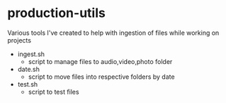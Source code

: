 # production-utils
Various tools I've created to help with ingestion of files while working on projects

* ingest.sh 
    * script to manage files to audio,video,photo folder
* date.sh
    * script to move files into respective folders by date
* test.sh
    * script to test files